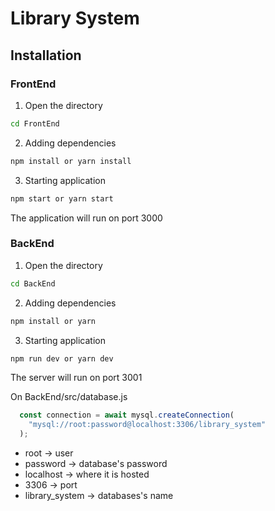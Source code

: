 # Library System

## Installation

### FrontEnd

1. Open the directory
```bash
cd FrontEnd
```
2. Adding dependencies
```bash
npm install or yarn install
```
3. Starting application
```bash
npm start or yarn start
```
The application will run on port 3000


### BackEnd

1. Open the directory
```bash
cd BackEnd
```

2. Adding dependencies
```bash
npm install or yarn
```

3. Starting application
```bash
npm run dev or yarn dev
```
The server will run on port 3001


On BackEnd/src/database.js
```js
  const connection = await mysql.createConnection(
    "mysql://root:password@localhost:3306/library_system"
  );
```

- root -> user
- password -> database's password
- localhost -> where it is hosted
- 3306 -> port
- library_system -> databases's name

